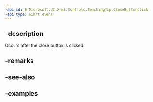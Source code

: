 ```yaml
---
-api-id: E:Microsoft.UI.Xaml.Controls.TeachingTip.CloseButtonClick
-api-type: winrt event
---
```


## -description

Occurs after the close button is clicked.

## -remarks

## -see-also

## -examples

